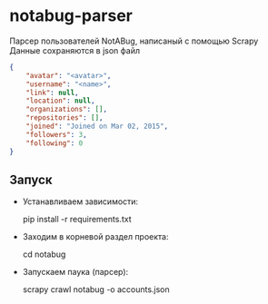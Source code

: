 # notabug-parser
Парсер пользователей NotABug, написаный с помощью Scrapy<br>
Данные сохраняются в json файл
```json
{
    "avatar": "<avatar>", 
    "username": "<name>", 
    "link": null, 
    "location": null, 
    "organizations": [], 
    "repositories": [], 
    "joined": "Joined on Mar 02, 2015", 
    "followers": 3, 
    "following": 0
}
``````

## Запуск
- Устанавливаем зависимости:
    
    pip install -r requirements.txt

- Заходим в корневой раздел проекта:

    cd notabug

- Запускаем паука (парсер):

    scrapy crawl notabug -o accounts.json
